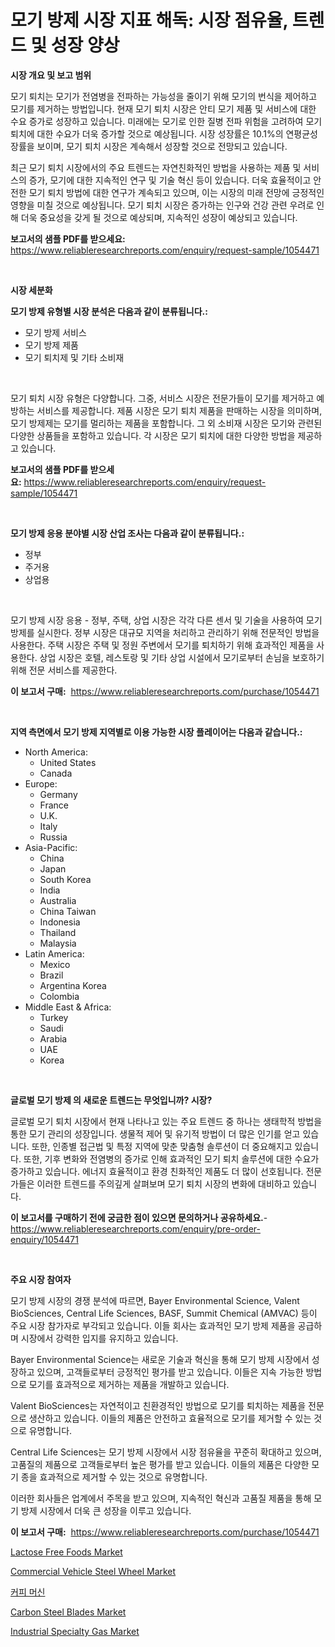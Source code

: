<p><h1>모기 방제 시장 지표 해독: 시장 점유율, 트렌드 및 성장 양상</h1></p><p><strong>시장 개요 및 보고 범위</strong></p>
<p><p>모기 퇴치는 모기가 전염병을 전파하는 가능성을 줄이기 위해 모기의 번식을 제어하고 모기를 제거하는 방법입니다. 현재 모기 퇴치 시장은 안티 모기 제품 및 서비스에 대한 수요 증가로 성장하고 있습니다. 미래에는 모기로 인한 질병 전파 위험을 고려하여 모기 퇴치에 대한 수요가 더욱 증가할 것으로 예상됩니다. 시장 성장률은 10.1%의 연평균성장률을 보이며, 모기 퇴치 시장은 계속해서 성장할 것으로 전망되고 있습니다.</p><p>최근 모기 퇴치 시장에서의 주요 트렌드는 자연친화적인 방법을 사용하는 제품 및 서비스의 증가, 모기에 대한 지속적인 연구 및 기술 혁신 등이 있습니다. 더욱 효율적이고 안전한 모기 퇴치 방법에 대한 연구가 계속되고 있으며, 이는 시장의 미래 전망에 긍정적인 영향을 미칠 것으로 예상됩니다. 모기 퇴치 시장은 증가하는 인구와 건강 관련 우려로 인해 더욱 중요성을 갖게 될 것으로 예상되며, 지속적인 성장이 예상되고 있습니다.</p></p>
<p><strong>보고서의 샘플 PDF를 받으세요:</strong> <a href="https://www.reliableresearchreports.com/enquiry/request-sample/1054471">https://www.reliableresearchreports.com/enquiry/request-sample/1054471</a></p>
<p>&nbsp;</p>
<p><strong>시장 세분화</strong></p>
<p><strong>모기 방제 유형별 시장 분석은 다음과 같이 분류됩니다.:</strong></p>
<p><ul><li>모기 방제 서비스</li><li>모기 방제 제품</li><li>모기 퇴치제 및 기타 소비재</li></ul></p>
<p>&nbsp;</p>
<p><p>모기 퇴치 시장 유형은 다양합니다. 그중, 서비스 시장은 전문가들이 모기를 제거하고 예방하는 서비스를 제공합니다. 제품 시장은 모기 퇴치 제품을 판매하는 시장을 의미하며, 모기 방제제는 모기를 멀리하는 제품을 포함합니다. 그 외 소비재 시장은 모기와 관련된 다양한 상품들을 포함하고 있습니다. 각 시장은 모기 퇴치에 대한 다양한 방법을 제공하고 있습니다.</p></p>
<p><strong>보고서의 샘플 PDF를 받으세요:</strong>&nbsp;<a href="https://www.reliableresearchreports.com/enquiry/request-sample/1054471">https://www.reliableresearchreports.com/enquiry/request-sample/1054471</a></p>
<p>&nbsp;</p>
<p><strong> 모기 방제 응용 분야별 시장 산업 조사는 다음과 같이 분류됩니다.:</strong></p>
<p><ul><li>정부</li><li>주거용</li><li>상업용</li></ul></p>
<p>&nbsp;</p>
<p><p>모기 방제 시장 응용 - 정부, 주택, 상업 시장은 각각 다른 센서 및 기술을 사용하여 모기 방제를 실시한다. 정부 시장은 대규모 지역을 처리하고 관리하기 위해 전문적인 방법을 사용한다. 주택 시장은 주택 및 정원 주변에서 모기를 퇴치하기 위해 효과적인 제품을 사용한다. 상업 시장은 호텔, 레스토랑 및 기타 상업 시설에서 모기로부터 손님을 보호하기 위해 전문 서비스를 제공한다.</p></p>
<p><strong>이 보고서 구매:</strong>&nbsp; <a href="https://www.reliableresearchreports.com/purchase/1054471">https://www.reliableresearchreports.com/purchase/1054471</a></p>
<p>&nbsp;</p>
<p><strong>지역 측면에서 모기 방제 지역별로 이용 가능한 시장 플레이어는 다음과 같습니다.:</strong></p>
<p><ul>
    <li>
        North America:
        <ul>
            <li>United States</li>
            <li>Canada</li>
        </ul>
    </li>
    <li>
        Europe:
        <ul>
            <li>Germany</li>
            <li>France</li>
            <li>U.K.</li>
            <li>Italy</li>
            <li>Russia</li>
        </ul>
    </li>
    <li>
        Asia-Pacific:
        <ul>
            <li>China</li>
            <li>Japan</li>
            <li>South Korea</li>
            <li>India</li>
            <li>Australia</li>
            <li>China Taiwan</li>
            <li>Indonesia</li>
            <li>Thailand</li>
            <li>Malaysia</li>
        </ul>
    </li>
    <li>
        Latin America:
        <ul>
            <li>Mexico</li>
            <li>Brazil</li>
            <li>Argentina Korea</li>
            <li>Colombia</li>
        </ul>
    </li>
    <li>
        Middle East & Africa:
        <ul>
            <li>Turkey</li>
            <li>Saudi</li>
            <li>Arabia</li>
            <li>UAE</li>
            <li>Korea</li>
        </ul>
    </li>
    </ul></p>
<p>&nbsp;</p>
<p><strong>글로벌 모기 방제 의 새로운 트렌드는 무엇입니까? 시장?</strong></p>
<p><p>글로벌 모기 퇴치 시장에서 현재 나타나고 있는 주요 트렌드 중 하나는 생태학적 방법을 통한 모기 관리의 성장입니다. 생물적 제어 및 유기적 방법이 더 많은 인기를 얻고 있습니다. 또한, 인종별 접근법 및 특정 지역에 맞춘 맞춤형 솔루션이 더 중요해지고 있습니다. 또한, 기후 변화와 전염병의 증가로 인해 효과적인 모기 퇴치 솔루션에 대한 수요가 증가하고 있습니다. 에너지 효율적이고 환경 친화적인 제품도 더 많이 선호됩니다. 전문가들은 이러한 트렌드를 주의깊게 살펴보며 모기 퇴치 시장의 변화에 대비하고 있습니다.</p></p>
<p><strong>이 보고서를 구매하기 전에 궁금한 점이 있으면 문의하거나 공유하세요.</strong>- <a href="https://www.reliableresearchreports.com/enquiry/pre-order-enquiry/1054471">https://www.reliableresearchreports.com/enquiry/pre-order-enquiry/1054471</a></p>
<p>&nbsp;</p>
<p><strong>주요 시장 참여자</strong></p>
<p><p>모기 방제 시장의 경쟁 분석에 따르면, Bayer Environmental Science, Valent BioSciences, Central Life Sciences, BASF, Summit Chemical (AMVAC) 등이 주요 시장 참가자로 부각되고 있습니다. 이들 회사는 효과적인 모기 방제 제품을 공급하며 시장에서 강력한 입지를 유지하고 있습니다.</p><p>Bayer Environmental Science는 새로운 기술과 혁신을 통해 모기 방제 시장에서 성장하고 있으며, 고객들로부터 긍정적인 평가를 받고 있습니다. 이들은 지속 가능한 방법으로 모기를 효과적으로 제거하는 제품을 개발하고 있습니다.</p><p>Valent BioSciences는 자연적이고 친환경적인 방법으로 모기를 퇴치하는 제품을 전문으로 생산하고 있습니다. 이들의 제품은 안전하고 효율적으로 모기를 제거할 수 있는 것으로 유명합니다.</p><p>Central Life Sciences는 모기 방제 시장에서 시장 점유율을 꾸준히 확대하고 있으며, 고품질의 제품으로 고객들로부터 높은 평가를 받고 있습니다. 이들의 제품은 다양한 모기 종을 효과적으로 제거할 수 있는 것으로 유명합니다.</p><p>이러한 회사들은 업계에서 주목을 받고 있으며, 지속적인 혁신과 고품질 제품을 통해 모기 방제 시장에서 더욱 큰 성장을 이루고 있습니다.</p></p>
<p><strong>이 보고서 구매:</strong>&nbsp;&nbsp;<a href="https://www.reliableresearchreports.com/purchase/1054471">https://www.reliableresearchreports.com/purchase/1054471</a></p>
<p><p><a href="https://view.publitas.com/reportprime-1/lactose-free-foods-market-furnish-information-about-market-size-market-share-market-dynamics-and-projections-spanning-from-2024-to-2031/">Lactose Free Foods Market</a></p><p><a href="https://issuu.com/reportprime-2/docs/commercial-vehicle-steel-wheel-market-size-2030.pp">Commercial Vehicle Steel Wheel Market</a></p><p><a href="https://github.com/hxzi07639916/Market-Research-Report-List-1/blob/main/8075829190445.md">커피 머신</a></p><p><a href="https://github.com/Paul14Anderson63/Market-Research-Report-List-3/blob/main/carbon-steel-blades-market.md">Carbon Steel Blades Market</a></p><p><a href="https://view.publitas.com/reportprime-1/industrial-specialty-gas-market-size-market-share-and-global-market-analysis-report-2023-2030/">Industrial Specialty Gas Market</a></p></p>
